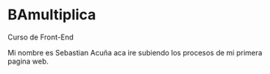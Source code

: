 # BAmultiplica
Curso de Front-End

Mi nombre es Sebastian Acuña aca ire subiendo los procesos de mi primera pagina web.
